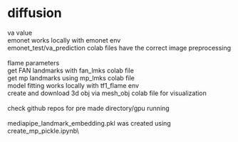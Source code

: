 # diffusion

va value\
emonet works locally with emonet env\
emonet_test/va_prediction colab files have the correct image preprocessing\
\
flame parameters\
get FAN landmarks with fan_lmks colab file\
get mp landmarks using mp_lmks colab file\
model fitting works locally with tf1_flame env\
create and download 3d obj via mesh_obj colab file for visualization\
\
check github repos for pre made directory/gpu running\
\
mediapipe_landmark_embedding.pkl was created using create_mp_pickle.ipynb\

